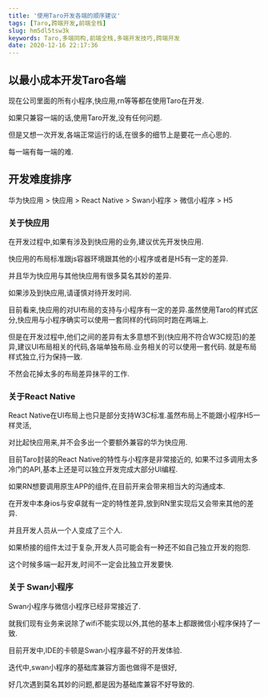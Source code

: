 ```yaml
---
title: '使用Taro开发各端的顺序建议'
tags: [Taro,跨端开发,前端全栈]
slug: hm5dl5tsw3k
keywords: Taro,多端同构,前端全栈,多端开发技巧,跨端开发
date: 2020-12-16 22:17:36
---
```



## 以最小成本开发Taro各端

现在公司里面的所有小程序,快应用,rn等等都在使用Taro在开发.

如果只兼容一端的话,使用Taro开发,没有任何问题.

但是又想一次开发,各端正常运行的话,在很多的细节上是要花一点心思的.

每一端有每一端的难.

## 开发难度排序

华为快应用 > 快应用 > React Native > Swan小程序 > 微信小程序 > H5

### 关于快应用

在开发过程中,如果有涉及到快应用的业务,建议优先开发快应用.

快应用的布局标准跟js容器环境跟其他的小程序或者是H5有一定的差异.

并且华为快应用与其他快应用有很多莫名其妙的差异.

如果涉及到快应用,请谨慎对待开发时间.

目前看来,快应用的对UI布局的支持与小程序有一定的差异.虽然使用Taro的样式区分,快应用与小程序确实可以使用一套同样的代码同时跑在两端上.

但是在开发过程中,他们之间的差异有太多意想不到(快应用不符合W3C规范)的差异,建议UI布局相关的代码,各端单独布局.业务相关的可以使用一套代码. 就是布局样式独立,行为保持一致.

不然会花掉太多的布局差异抹平的工作.


### 关于React Native

React Native在UI布局上也只是部分支持W3C标准.虽然布局上不能跟小程序H5一样灵活,

对比起快应用来,并不会多出一个要额外兼容的华为快应用.

目前Taro封装的React Native的特性与小程序是非常接近的,
如果不过多调用太多冷门的API,基本上还是可以独立开发完成大部分UI编程.

如果RN想要调用原生APP的组件,在目前开来会带来相当大的沟通成本.

在开发中本身ios与安卓就有一定的特性差异,放到RN里实现后又会带来其他的差异.

并且开发人员从一个人变成了三个人.

如果桥接的组件太过于复杂,开发人员可能会有一种还不如自己独立开发的抱怨.

这个时候多端一起开发,时间不一定会比独立开发要快.



### 关于 Swan小程序

Swan小程序与微信小程序已经非常接近了.

就我们现有业务来说除了wifi不能实现以外,其他的基本上都跟微信小程序保持了一致.

目前开发中,IDE的卡顿是Swan小程序最不好的开发体验.

迭代中,swan小程序的基础库兼容方面也做得不是很好,

好几次遇到莫名其妙的问题,都是因为基础库兼容不好导致的.






